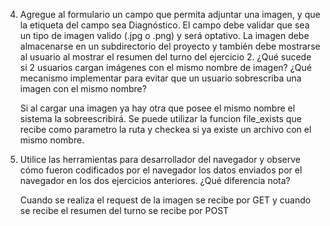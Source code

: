 4. Agregue al formulario un campo que permita adjuntar una imagen, y que la etiqueta del campo sea
Diagnóstico. El campo debe validar que sea un tipo de imagen valido (.jpg o .png) y será optativo. La
imagen debe almacenarse en un subdirectorio del proyecto y también debe mostrarse al usuario al
mostrar el resumen del turno del ejercicio 2. ¿Qué sucede si 2 usuarios cargan imágenes con el mismo
nombre de imagen? ¿Qué mecanismo implementar para evitar que un usuario sobrescriba una imagen
con el mismo nombre?

	Si al cargar una imagen ya hay otra que posee el mismo nombre el sistema la sobreescribirá. 
	Se puede utilizar la funcion file_exists que recibe como parametro la ruta y checkea si ya existe
	un archivo con el mismo nombre.

5. Utilice las herramientas para desarrollador del navegador y observe cómo fueron codificados por el
navegador los datos enviados por el navegador en los dos ejercicios anteriores. ¿Qué diferencia nota?

	Cuando se realiza el request de la imagen se recibe por GET y cuando se recibe el resumen del turno se recibe
	por POST